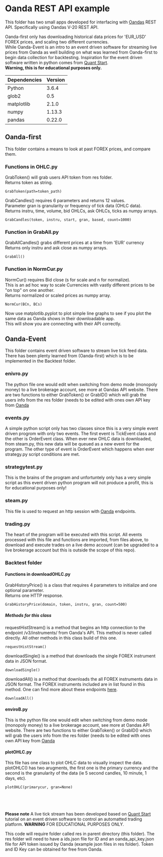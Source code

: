 
# Oanda REST API example
This folder has two small apps developed for interfacing with [Oandas](http://developer.oanda.com) REST API.
 Specifically using Oandas V-20 REST API.  
 
Oanda-first only has downloading historical data prices for 'EUR_USD' FOREX prices, and scaling two different currencies.  
While Oanda-Event is an intro to an event driven software for streaming live prices from Oanda
as well building on what was learned from Oanda-first to begin data collection for backtesting.
Inspiration for the event driven software written in python comes from [Quant Start](https://www.quantstart.com/articles/Forex-Trading-Diary-1-Automated-Forex-Trading-with-the-OANDA-API).  
**Warning, this is for educational purposes only.**

Dependencies       	| Version          |
--------------------|------------------|
Python 				| 3.6.4   		  	|
glob2			       | 0.5     	      |
matplotlib 			| 2.1.0			  	|
numpy 					| 1.13.3 				|
pandas 				| 0.22.0   			| 

## Oanda-first<br>
This folder contains a means to look at past FOREX prices, and compare them.  

### Functions in OHLC.py 
GrabToken() will grab users API token from res folder.  
Returns token as string.  

```
GrabToken(path=token_path)
```
GrabCandles() requires 6 parameters and returns 12 values.  
Parameter gran is granularity or frequency of tick data (OHLC data).   
Returns instru, time, volume, bid OHLCs, ask OHLCs, ticks as numpy arrays. 

```
GrabCandles(token, instru, start, gran, based, count=1000)
```
### Function in GrabAll.py  
GrabAllCandles() grabs different prices at a time from 'EUR' currency  
Returns only instru and ask close as numpy arrays.

```
GrabAll()
```  

### Function in NormCur.py  
NormCur() requires Bid close (s for scale and n for normalize).  
This is an ad hoc way to scale Currencies with vastly different prices to be "on top" on one another.  
Returns normalized or scaled prices as numpy array.


```
NormCur(BCn, BCs)
```
Now use matplotlib.pyplot to plot simple line graphs to see if you plot the same data as Oanda shows in their downloadable app.  
This will show you are connecting with their API correctly.  

## Oanda-Event<br>  
This folder contains event driven software to stream live tick feed data.  
There has been plenty learned from (Oanda-first) which is to be implemented in the Backtest folder. 

### enivro.py
The python file one would edit when switching from demo mode (monopoly money) to a live brokerage account, see more at Oandas API website. There are two functions to either GrabToken() or GrabID() which will grab the users info from the res folder (needs to be edited with ones own API key from [Oanda](https://developer.oanda.com/rest-live-v20/introduction/)

### events.py
A simple python script only has two classes since this is a very simple event driven progrom with only two events. The first event is TickEvent class and the other is OrderEvent class. When ever new OHLC data is downloaded, from steam.py, this new data will be queued as a new event for the program. The other type of event is OrderEvent which happens when ever strategy.py script conditions are met.

### strategytest.py
This is the brains of the program and unfortuntely only has a very simple script as this event driven python program will not produce a profit, this is for educational purposes only!

### steam.py
This file is used to request an http session with [Oanda](https://developer.oanda.com/rest-live-v20/account-ep/) endpoints.

### trading.py
The heart of the program will be executed with this script. All events processed with this file and functions are imported, from files above, to download and execute trades on a live demo account (can be upgraded to a live brokerage account but this is outside the scope of this repo). 
 
### Backtest folder 
#### Functions in downloadOHLC.py  
GrabHistoryPrice() is a class that requires 4 parameters to initialize and one optional parameter.  
Returns one HTTP response.  

```
GrabHistoryPrice(domain, token, instru, gran, count=500)
```

##### Methods for this class
requestHistStream() is a method that begins an http connection to the endpoint /v3/instruments/ from Oanda's API. This method is never called directly. All other methods in this class build of this one.

```
requestHistStream()
```

downloadSingle() is a method that downloads the single FOREX instrument data in JSON format.

```
downloadSingle()
```

downloadAll() is a method that downloads the all FOREX instruments data in JSON format. The FOREX instruments included are in list found in this method. One can find more about these endpoints [here](https://developer.oanda.com/rest-live-v20/instrument-ep/).

```
downloadAll()
```
#### enviroB.py  
This is the python file one would edit when switching from demo mode (monopoly money) to a live brokerage account, see more at Oandas API website. There are two functions to either GrabToken() or GrabID() which will grab the users info from the res folder (needs to be edited with ones own API key from [Oanda](https://developer.oanda.com/rest-live-v20/introduction/)

#### plotOHLC.py 
This file has one class to plot OHLC data to visually inspect the data.
plotOHLC() has two arugments, the first one is the primary currency and the second is the granularity of the data (ie 5 second candles, 10 minute, 1 days, etc).

```
plotOHLC(primarycur, gran=None)
```

## <br>
**Please note**
A live tick stream has been developed based on [Quant Start](https://www.quantstart.com/articles/Forex-Trading-Diary-1-Automated-Forex-Trading-with-the-OANDA-API) tutorial on an event driven software to control an automatted trading platform. **WARNING** FOR EDUCATIONAL PURPOSES ONLY.

This code will require folder called res in parent directory (this folder). The res folder will need to have a ids.json file for ID and an oanda_api_key.json file for API token issued by Oanda (example json files in res folder). Token and ID Key can be obtained for free from Oanda.
